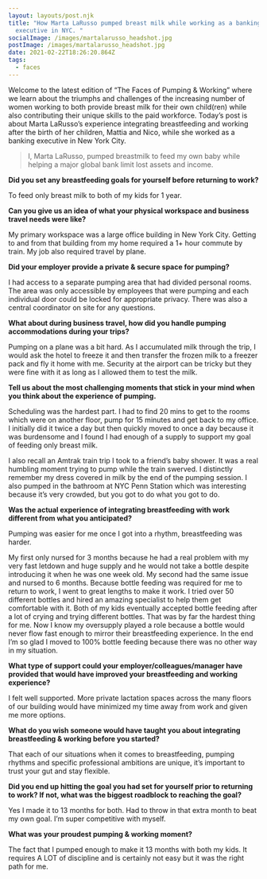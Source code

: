 ```yaml
---
layout: layouts/post.njk
title: "How Marta LaRusso pumped breast milk while working as a banking
  executive in NYC. "
socialImage: /images/martalarusso_headshot.jpg
postImage: /images/martalarusso_headshot.jpg
date: 2021-02-22T18:26:20.864Z
tags:
  - faces
---
```



Welcome to the latest edition of “The Faces of Pumping & Working” where we learn about the triumphs and challenges of the increasing number of women working to both provide breast milk for their own child(ren) while also contributing their unique skills to the paid workforce. Today’s post is about Marta LaRusso’s experience integrating breastfeeding and working after the birth of her children, Mattia and Nico, while she worked as a banking executive in New York City. 

> I, Marta LaRusso, pumped breastmilk to feed my own baby while helping a major global bank limit lost assets and income.



**Did you set any breastfeeding goals for yourself before returning to work?**

To feed only breast milk to both of my kids for 1 year.



**Can you give us an idea of what your physical workspace and business travel needs were like?**

My primary workspace was a large office building in New York City. Getting to and from that building from my home required a 1+ hour commute by train. My job also required travel by plane. 



**Did your employer provide a private & secure space for pumping?** 

I had access to a separate pumping area that had divided personal rooms. The area was only accessible by employees that were pumping and each individual door could be locked for appropriate privacy. There was also a central coordinator on site for any questions.



**What about during business travel, how did you handle pumping accommodations during your trips?**

Pumping on a plane was a bit hard. As I accumulated milk through the trip, I would ask the hotel to freeze it and then transfer the frozen milk to a freezer pack and fly it home with me. Security at the airport can be tricky but they were fine with it as long as I allowed them to test the milk. 



**Tell us about the most challenging moments that stick in your mind when you think about the experience of pumping.**

Scheduling was the hardest part. I had to find 20 mins to get to the rooms which were on another floor, pump for 15 minutes and get back to my office. I initially did it twice a day but then quickly moved to once a day because it was burdensome and I found I had enough of a supply to support my goal of feeding only breast milk.  

I also recall an Amtrak train trip I took to a friend’s baby shower. It was a real humbling moment trying to pump while the train swerved. I distinctly remember my dress covered in milk by the end of the pumping session. I also pumped in the bathroom at NYC Penn Station which was interesting because it’s very crowded, but you got to do what you got to do. 



**Was the actual experience of integrating breastfeeding with work different from what you anticipated?**

Pumping was easier for me once I got into a rhythm, breastfeeding was harder. 

My first only nursed for 3 months because he had a real problem with my very fast letdown and huge supply and he would not take a bottle despite introducing it when he was one week old. My second had the same issue and nursed to 6 months. Because bottle feeding was required for me to return to work, I went to great lengths to make it work. I tried over 50 different bottles and hired an amazing specialist to help them get comfortable with it. Both of my kids eventually accepted bottle feeding after a lot of crying and trying different bottles. That was by far the hardest thing for me. Now I know my oversupply played a role because a bottle would never flow fast enough to mirror their breastfeeding experience. In the end I’m so glad I moved to 100% bottle feeding because there was no other way in my situation.



**What type of support could your employer/colleagues/manager have provided that would have improved your breastfeeding and working experience?**

I felt well supported. More private lactation spaces across the many floors of our building would have minimized my time away from work and given me more options. 



**What do you wish someone would have taught you about integrating breastfeeding & working before you started?**

That each of our situations when it comes to breastfeeding, pumping rhythms and specific professional ambitions are unique, it’s important to trust your gut and stay flexible.



**Did you end up hitting the goal you had set for yourself prior to returning to work? If not, what was the biggest roadblock to reaching the goal?**

Yes I made it to 13 months for both. Had to throw in that extra month to beat my own goal. I’m super competitive with myself.



**What was your proudest pumping & working moment?** 

The fact that I pumped enough to make it 13 months with both my kids. It requires A LOT of discipline and is certainly not easy but it was the right path for me.